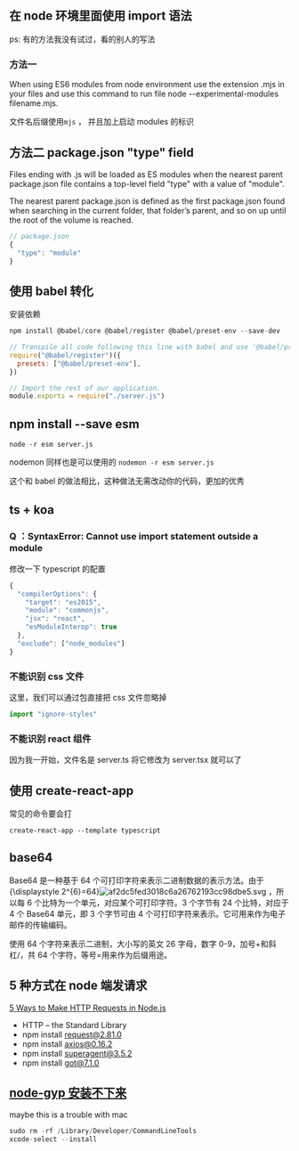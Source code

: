 ## 在 node 环境里面使用 import 语法

ps: 有的方法我没有试过，看的别人的写法

### 方法一

When using ES6 modules from node environment use the extension .mjs in your files and use this command to run file node --experimental-modules filename.mjs.

文件名后缀使用`mjs` ， 并且加上启动 modules 的标识

## 方法二 package.json "type" field

Files ending with .js will be loaded as ES modules when the nearest parent package.json file contains a top-level field "type" with a value of "module".

The nearest parent package.json is defined as the first package.json found when searching in the current folder, that folder’s parent, and so on up until the root of the volume is reached.

```js
// package.json
{
  "type": "module"
}
```

## 使用 babel 转化

安装依赖

```js
npm install @babel/core @babel/register @babel/preset-env --save-dev
```

```js
// Transpile all code following this line with babel and use '@babel/preset-env' (aka ES6) preset.
require("@babel/register")({
  presets: ["@babel/preset-env"],
})

// Import the rest of our application.
module.exports = require("./server.js")
```

## npm install --save esm

`node -r esm server.js`

nodemon 同样也是可以使用的 `nodemon -r esm server.js`

这个和 babel 的做法相比，这种做法无需改动你的代码，更加的优秀

## ts + koa

### Q ：SyntaxError: Cannot use import statement outside a module

修改一下 typescript 的配置

```js
{
  "compilerOptions": {
    "target": "es2015",
    "module": "commonjs",
    "jsx": "react",
    "esModuleInterop": true
  },
  "exclude": ["node_modules"]
}
```

### 不能识别 css 文件

这里，我们可以通过包直接把 css 文件忽略掉

```js
import "ignore-styles"
```

### 不能识别 react 组件

因为我一开始，文件名是 server.ts 将它修改为 server.tsx 就可以了

## 使用 create-react-app

常见的命令要会打

`create-react-app --template typescript`

## base64

Base64 是一种基于 64 个可打印字符来表示二进制数据的表示方法。由于{\displaystyle 2^{6}=64}![af2dc5fed3018c6a26762193cc98dbe5.svg](evernotecid://FD0B7556-CCCC-424F-9AA9-EA1B9F5E1590/appyinxiangcom/17869775/ENNote/p556?hash=af2dc5fed3018c6a26762193cc98dbe5)
，所以每 6 个比特为一个单元，对应某个可打印字符。3 个字节有 24 个比特，对应于 4 个 Base64 单元，即 3 个字节可由 4 个可打印字符来表示。它可用来作为电子邮件的传输编码。

使用 64 个字符来表示二进制，大小写的英文 26 字母，数字 0-9，加号+和斜杠/，共 64 个字符，等号=用来作为后缀用途。

## 5 种方式在 node 端发请求

[5 Ways to Make HTTP Requests in Node.js](https://www.twilio.com/blog/2017/08/http-requests-in-node-js.html)

- HTTP – the Standard Library
- npm install request@2.81.0
- npm install axios@0.16.2
- npm install superagent@3.5.2
- npm install got@7.1.0

## [node-gyp 安装不下来](https://github.com/nodejs/node-gyp/issues/1927)

maybe this is a trouble with mac

```js
sudo rm -rf /Library/Developer/CommandLineTools
xcode-select --install
```
